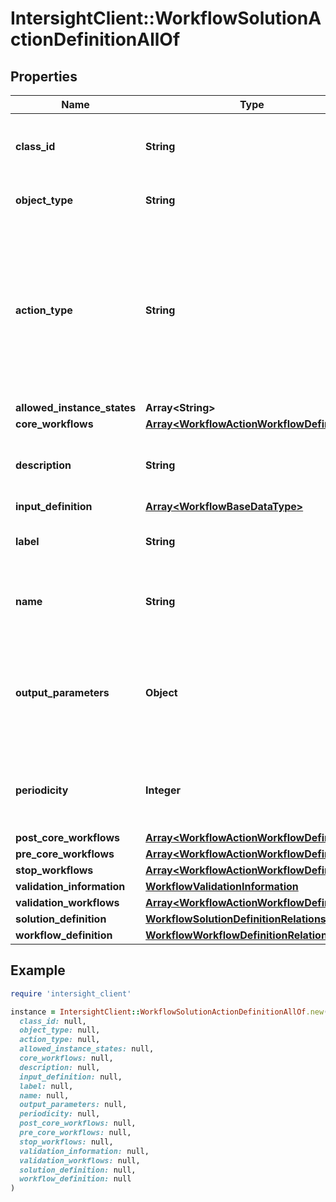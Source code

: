 # IntersightClient::WorkflowSolutionActionDefinitionAllOf

## Properties

| Name | Type | Description | Notes |
| ---- | ---- | ----------- | ----- |
| **class_id** | **String** | The fully-qualified name of the instantiated, concrete type. This property is used as a discriminator to identify the type of the payload when marshaling and unmarshaling data. | [default to &#39;workflow.SolutionActionDefinition&#39;] |
| **object_type** | **String** | The fully-qualified name of the instantiated, concrete type. The value should be the same as the &#39;ClassId&#39; property. | [default to &#39;workflow.SolutionActionDefinition&#39;] |
| **action_type** | **String** | Type of actionDefinition which decides on how to trigger the action. * &#x60;External&#x60; - External actions definition can be triggered by enduser to perform actions on the solution. Once action is completed successfully (eg. create/deploy), user cannot re-trigger that action again. * &#x60;Internal&#x60; - Internal action definition is used to trigger periodic actions on the solution instance. * &#x60;Repetitive&#x60; - Repetitive action definition is an external action that can be triggered by enduser to perform repetitive actions (eg. Edit/Update/Perform health check) on the created solution. | [optional][default to &#39;External&#39;] |
| **allowed_instance_states** | **Array&lt;String&gt;** |  | [optional] |
| **core_workflows** | [**Array&lt;WorkflowActionWorkflowDefinition&gt;**](WorkflowActionWorkflowDefinition.md) |  | [optional] |
| **description** | **String** | The description for this action which provides information on what are the pre-requisites to use this action on the solution and what features are supported by this action. | [optional] |
| **input_definition** | [**Array&lt;WorkflowBaseDataType&gt;**](WorkflowBaseDataType.md) |  | [optional] |
| **label** | **String** | A user friendly short name to identify the action. Name can only contain letters (a-z, A-Z), numbers (0-9), hyphen (-), period (.), colon (:), space ( ) or an underscore (_). | [optional] |
| **name** | **String** | The name for this action definition. Name can only contain letters (a-z, A-Z), numbers (0-9), hyphen (-), period (.), colon (:) or an underscore (_). Name of the action must be unique within a solution definition. | [optional] |
| **output_parameters** | **Object** | The output mappings from workflows in the action definition to the solution output definition. Any output from core or post-core workflow can be mapped to solution output definition. The output can be referred using the name of the workflow definition and the output name in the following format &#39;${&lt;ActionWorkflowDefinition.Name&gt;.output.&lt;outputName&gt;&#39;. | [optional] |
| **periodicity** | **Integer** | Value in seconds to specify the periodicity of the workflows. A zero value indicate the workflow will not execute periodically. A non-zero value indicate, the workflow will be executed periodically with this periodicity. | [optional] |
| **post_core_workflows** | [**Array&lt;WorkflowActionWorkflowDefinition&gt;**](WorkflowActionWorkflowDefinition.md) |  | [optional] |
| **pre_core_workflows** | [**Array&lt;WorkflowActionWorkflowDefinition&gt;**](WorkflowActionWorkflowDefinition.md) |  | [optional] |
| **stop_workflows** | [**Array&lt;WorkflowActionWorkflowDefinition&gt;**](WorkflowActionWorkflowDefinition.md) |  | [optional] |
| **validation_information** | [**WorkflowValidationInformation**](WorkflowValidationInformation.md) |  | [optional] |
| **validation_workflows** | [**Array&lt;WorkflowActionWorkflowDefinition&gt;**](WorkflowActionWorkflowDefinition.md) |  | [optional] |
| **solution_definition** | [**WorkflowSolutionDefinitionRelationship**](WorkflowSolutionDefinitionRelationship.md) |  | [optional] |
| **workflow_definition** | [**WorkflowWorkflowDefinitionRelationship**](WorkflowWorkflowDefinitionRelationship.md) |  | [optional] |

## Example

```ruby
require 'intersight_client'

instance = IntersightClient::WorkflowSolutionActionDefinitionAllOf.new(
  class_id: null,
  object_type: null,
  action_type: null,
  allowed_instance_states: null,
  core_workflows: null,
  description: null,
  input_definition: null,
  label: null,
  name: null,
  output_parameters: null,
  periodicity: null,
  post_core_workflows: null,
  pre_core_workflows: null,
  stop_workflows: null,
  validation_information: null,
  validation_workflows: null,
  solution_definition: null,
  workflow_definition: null
)
```

